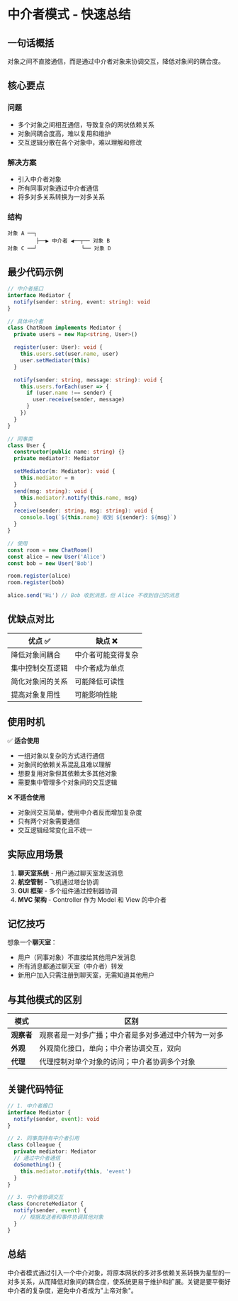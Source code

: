 # 中介者模式 - 快速总结

## 一句话概括

对象之间不直接通信，而是通过中介者对象来协调交互，降低对象间的耦合度。

## 核心要点

### 问题

- 多个对象之间相互通信，导致复杂的网状依赖关系
- 对象间耦合度高，难以复用和维护
- 交互逻辑分散在各个对象中，难以理解和修改

### 解决方案

- 引入中介者对象
- 所有同事对象通过中介者通信
- 将多对多关系转换为一对多关系

### 结构

```text
对象 A ──┐
         ├──▶ 中介者 ◀──┬── 对象 B
对象 C ──┘              └── 对象 D
```

## 最少代码示例

```typescript
// 中介者接口
interface Mediator {
  notify(sender: string, event: string): void
}

// 具体中介者
class ChatRoom implements Mediator {
  private users = new Map<string, User>()

  register(user: User): void {
    this.users.set(user.name, user)
    user.setMediator(this)
  }

  notify(sender: string, message: string): void {
    this.users.forEach(user => {
      if (user.name !== sender) {
        user.receive(sender, message)
      }
    })
  }
}

// 同事类
class User {
  constructor(public name: string) {}
  private mediator?: Mediator

  setMediator(m: Mediator): void {
    this.mediator = m
  }
  send(msg: string): void {
    this.mediator?.notify(this.name, msg)
  }
  receive(sender: string, msg: string): void {
    console.log(`${this.name} 收到 ${sender}: ${msg}`)
  }
}

// 使用
const room = new ChatRoom()
const alice = new User('Alice')
const bob = new User('Bob')

room.register(alice)
room.register(bob)

alice.send('Hi') // Bob 收到消息，但 Alice 不收到自己的消息
```

## 优缺点对比

| 优点 ✅          | 缺点 ❌            |
| ---------------- | ------------------ |
| 降低对象间耦合   | 中介者可能变得复杂 |
| 集中控制交互逻辑 | 中介者成为单点     |
| 简化对象间的关系 | 可能降低可读性     |
| 提高对象复用性   | 可能影响性能       |

## 使用时机

✅ **适合使用**

- 一组对象以复杂的方式进行通信
- 对象间的依赖关系混乱且难以理解
- 想要复用对象但其依赖太多其他对象
- 需要集中管理多个对象间的交互逻辑

❌ **不适合使用**

- 对象间交互简单，使用中介者反而增加复杂度
- 只有两个对象需要通信
- 交互逻辑经常变化且不统一

## 实际应用场景

1. **聊天室系统** - 用户通过聊天室发送消息
2. **航空管制** - 飞机通过塔台协调
3. **GUI 框架** - 多个组件通过控制器协调
4. **MVC 架构** - Controller 作为 Model 和 View 的中介者

## 记忆技巧

想象一个**聊天室**：

- 用户（同事对象）不直接给其他用户发消息
- 所有消息都通过聊天室（中介者）转发
- 新用户加入只需注册到聊天室，无需知道其他用户

## 与其他模式的区别

| 模式       | 区别                                                 |
| ---------- | ---------------------------------------------------- |
| **观察者** | 观察者是一对多广播；中介者是多对多通过中介转为一对多 |
| **外观**   | 外观简化接口，单向；中介者协调交互，双向             |
| **代理**   | 代理控制对单个对象的访问；中介者协调多个对象         |

## 关键代码特征

```typescript
// 1. 中介者接口
interface Mediator {
  notify(sender, event): void
}

// 2. 同事类持有中介者引用
class Colleague {
  private mediator: Mediator
  // 通过中介者通信
  doSomething() {
    this.mediator.notify(this, 'event')
  }
}

// 3. 中介者协调交互
class ConcreteMediator {
  notify(sender, event) {
    // 根据发送者和事件协调其他对象
  }
}
```

## 总结

中介者模式通过引入一个中介对象，将原本网状的多对多依赖关系转换为星型的一对多关系，从而降低对象间的耦合度，使系统更易于维护和扩展。关键是要平衡好中介者的复杂度，避免中介者成为"上帝对象"。

